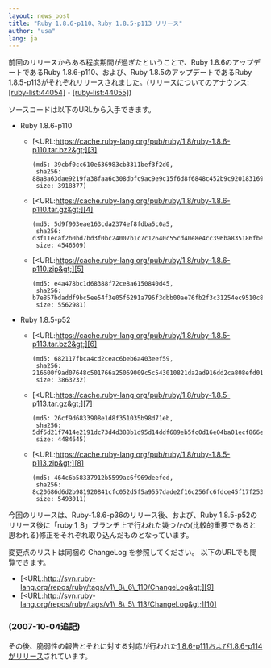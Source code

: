 ```yaml
---
layout: news_post
title: "Ruby 1.8.6-p110、Ruby 1.8.5-p113 リリース"
author: "usa"
lang: ja
---
```


前回のリリースからある程度期間が過ぎたということで、Ruby 1.8.6のアップデートであるRuby 1.8.6-p110、および、Ruby
1.8.5のアップデートであるRuby
1.8.5-p113がそれぞれリリースされました。(リリースについてのアナウンス:[\[ruby-list:44054\]][1]・[\[ruby-list:44055\]][2])

ソースコードは以下のURLから入手できます。

* Ruby 1.8.6-p110
  * [&lt;URL:https://cache.ruby-lang.org/pub/ruby/1.8/ruby-1.8.6-p110.tar.bz2&gt;][3]

        (md5: 39cbf0cc610e636983cb3311bef3f2d0,
         sha256: 88a8a63dae9219fa38faa6c308dbfc9ac9e9c15f6d8f6848c452b9c920183169,
         size: 3918377)

  * [&lt;URL:https://cache.ruby-lang.org/pub/ruby/1.8/ruby-1.8.6-p110.tar.gz&gt;][4]

        (md5: 5d9f903eae163cda2374ef8fdba5c0a5,
         sha256: d3f11ecaf2b0bd7bd3f0bc24007b1c7c12640c55cd40e8e4cc396ba835186fbe,
         size: 4546509)

  * [&lt;URL:https://cache.ruby-lang.org/pub/ruby/1.8/ruby-1.8.6-p110.zip&gt;][5]

        (md5: e4a478bc1d68388f72ce8a6150840d45,
         sha256: b7e857bdaddf9bc5ee54f3e05f6291a796f3dbb00ae76fb2f3c31254ec9510c8,
         size: 5562981)

* Ruby 1.8.5-p52
  * [&lt;URL:https://cache.ruby-lang.org/pub/ruby/1.8/ruby-1.8.5-p113.tar.bz2&gt;][6]

        (md5: 682117fbca4cd2ceac6beb6a403eef59,
         sha256: 216600f9ad07648c501766a25069009c5c543010821da2ad916dd2ca808efd01,
         size: 3863232)

  * [&lt;URL:https://cache.ruby-lang.org/pub/ruby/1.8/ruby-1.8.5-p113.tar.gz&gt;][7]

        (md5: 26cf9d6833908e1d8f351035b98d71eb,
         sha256: 5df5d21f7414e2191dc73d4d388b1d95d14ddf689eb5fc0d16e04ba01ecf866e,
         size: 4484645)

  * [&lt;URL:https://cache.ruby-lang.org/pub/ruby/1.8/ruby-1.8.5-p113.zip&gt;][8]

        (md5: 464c6b58337912b5599ac6f969deefed,
         sha256: 8c20686d6d2b981920841cfc052d5f5a9557dade2f16c256fc6fdce45f17f253,
         size: 5493011)

今回のリリースは、Ruby-1.8.6-p36のリリース後、および、Ruby
1.8.5-p52のリリース後に「ruby\_1\_8」ブランチ上で行われた幾つかの(比較的重要であると思われる)修正をそれぞれ取り込んだものとなっています。

変更点のリストは同梱の ChangeLog を参照してください。 以下のURLでも閲覧できます。

* [&lt;URL:http://svn.ruby-lang.org/repos/ruby/tags/v1\_8\_6\_110/ChangeLog&gt;][9]
* [&lt;URL:http://svn.ruby-lang.org/repos/ruby/tags/v1\_8\_5\_113/ChangeLog&gt;][10]

### (2007-10-04追記)

その後、脆弱性の報告とそれに対する対応が行われた[1.8.6-p111および1.8.6-p114がリリース](/ja/news/2007/10/04/isecpartners-com-2007-006-rubyssl/)されています。



[1]: http://blade.nagaokaut.ac.jp/cgi-bin/scat.rb/ruby/ruby-list/44054
[2]: http://blade.nagaokaut.ac.jp/cgi-bin/scat.rb/ruby/ruby-list/44055
[3]: https://cache.ruby-lang.org/pub/ruby/1.8/ruby-1.8.6-p110.tar.bz2
[4]: https://cache.ruby-lang.org/pub/ruby/1.8/ruby-1.8.6-p110.tar.gz
[5]: https://cache.ruby-lang.org/pub/ruby/1.8/ruby-1.8.6-p110.zip
[6]: https://cache.ruby-lang.org/pub/ruby/1.8/ruby-1.8.5-p113.tar.bz2
[7]: https://cache.ruby-lang.org/pub/ruby/1.8/ruby-1.8.5-p113.tar.gz
[8]: https://cache.ruby-lang.org/pub/ruby/1.8/ruby-1.8.5-p113.zip
[9]: http://svn.ruby-lang.org/repos/ruby/tags/v1_8_6_110/ChangeLog
[10]: http://svn.ruby-lang.org/repos/ruby/tags/v1_8_5_113/ChangeLog
